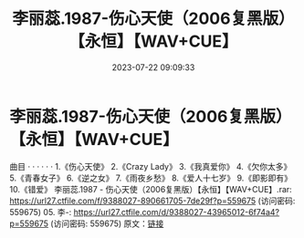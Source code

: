 ﻿---
title: 李丽蕊.1987-伤心天使（2006复黑版）【永恒】【WAV+CUE】
date: 2023-07-22 09:09:33
categories: WAV车载音乐、镜像
tags: 华语中文
---
# 李丽蕊.1987-伤心天使（2006复黑版）【永恒】【WAV+CUE】

曲目
· · · · · ·
1.《伤心天使》
2.《Crazy Lady》
3.《我真爱你》
4.《欠你太多》
5.《青春女子》
6.《逆之女》
7.《雨夜乡愁》
8.《爱人十七岁》
9.《即影即有》
10.《错爱》
李丽蕊.1987 - 伤心天使（2006复黑版）【永恒】【WAV+CUE】.rar: https://url27.ctfile.com/f/9388027-890661705-7de29f?p=559675
(访问密码: 559675)
05. 李-: https://url27.ctfile.com/d/9388027-43965012-6f74a4?p=559675
(访问密码: 559675)
原文：[链接](https://blog.sina.com.cn/s/blog_1647c7e76010312sh.html)
